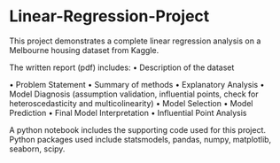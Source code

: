 # Linear-Regression-Project
This project demonstrates a complete linear regression analysis on a Melbourne housing dataset from Kaggle.

The written report (pdf) includes:
• Description of the dataset

• Problem Statement
• Summary of methods
• Explanatory Analysis
• Model Diagnosis (assumption validation, influential points, check for heteroscedasticity and multicolinearity)
• Model Selection
• Model Prediction
• Final Model Interpretation
• Influential Point Analysis

A python notebook includes the supporting code used for this project. Python packages used include statsmodels, pandas, numpy, matplotlib, seaborn, scipy.

